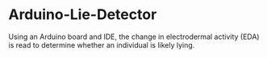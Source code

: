 # Arduino-Lie-Detector
Using an Arduino board and IDE, the change in electrodermal activity (EDA) is read to determine whether an individual is likely lying.
